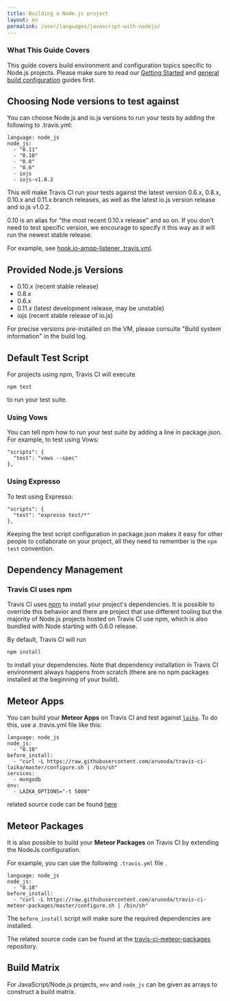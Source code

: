 ```yaml
---
title: Building a Node.js project
layout: en
permalink: /user/languages/javascript-with-nodejs/
---
```


### What This Guide Covers

This guide covers build environment and configuration topics specific to Node.js projects. Please make sure to read our [Getting Started](/user/getting-started/) and [general build configuration](/user/build-configuration/) guides first.

## Choosing Node versions to test against

You can choose Node.js and io.js versions to run your tests by adding the following to .travis.yml:

    language: node_js
    node_js:
      - "0.11"
      - "0.10"
      - "0.8"
      - "0.6"
      - iojs
      - iojs-v1.0.2

This will make Travis CI run your tests against the latest version 0.6.x, 0.8.x, 0.10.x and 0.11.x branch releases,
as well as the latest io.js version release and io.js v1.0.2.

0.10 is an alias for "the most recent 0.10.x release" and so on. If you don't need to test specific version, we encourage to specify it this way as it will run the newest stable release.

For example, see [hook.io-amqp-listener .travis.yml](https://github.com/scottyapp/hook.io-amqp-listener/blob/master/.travis.yml).

## Provided Node.js Versions

* 0.10.x (recent stable release)
* 0.8.x
* 0.6.x
* 0.11.x (latest development release, may be unstable)
* iojs (recent stable release of io.js)

For precise versions pre-installed on the VM, please consulte "Build system information" in the build log.


## Default Test Script

For projects using npm, Travis CI will execute

    npm test

to run your test suite.

### Using Vows

You can tell npm how to run your test suite by adding a line in package.json. For example, to test using Vows:

    "scripts": {
      "test": "vows --spec"
    },


### Using Expresso

To test using Expresso:

    "scripts": {
      "test": "expresso test/*"
    },

Keeping the test script configuration in package.json makes it easy for other people to collaborate on your project, all they need to remember is the `npm test` convention.

## Dependency Management

### Travis CI uses npm

Travis CI uses [npm](http://npmjs.org/) to install your project's dependencies. It is possible to override this behavior and there are project that use different tooling but the majority of Node.js projects hosted on Travis CI use npm, which is also bundled with Node starting with 0.6.0 release.

By default, Travis CI will run

    npm install

to install your dependencies. Note that dependency installation in Travis CI environment always happens from scratch (there are no npm packages installed at the beginning of your build).

## Meteor Apps

You can build your **Meteor Apps** on Travis CI and test against
[`laika`](http://arunoda.github.io/laika/). To do this, use a .travis.yml file
like this:

    language: node_js
    node_js:
      - "0.10"
    before_install:
      - "curl -L https://raw.githubusercontent.com/arunoda/travis-ci-laika/master/configure.sh | /bin/sh"
    services:
      - mongodb
    env:
      - LAIKA_OPTIONS="-t 5000"

related source code can be found [here](https://github.com/arunoda/travis-ci-laika)

## Meteor Packages

It is also possible to build your **Meteor Packages** on Travis CI by extending the NodeJs configuration.

For example, you can use the following `.travis.yml` file .

    language: node_js
    node_js:
      - "0.10"
    before_install:
      - "curl -L https://raw.githubusercontent.com/arunoda/travis-ci-meteor-packages/master/configure.sh | /bin/sh"

The `before_install` script will make sure the required dependencies are installed.

The related source code can be found at the [travis-ci-meteor-packages](https://github.com/arunoda/travis-ci-meteor-packages) repository.


## Build Matrix

For JavaScript/Node.js projects, `env` and `node_js` can be given as arrays
to construct a build matrix.
